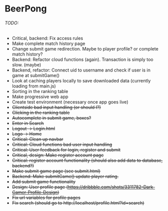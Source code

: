 # BeerPong

###### TODO:

- Critical, backend: Fix access rules
- Make complete match history page
- Change submit game redirection. Maybe to player profile? or complete match history?
- Backend: Refactor cloud functions (again). Transaction is simply too slow. (maybe)
- Backend, refactor: Connect uid to username and check if user is in game at submitGame()
- Look at caching players locally to save downloaded data (currently loading from main.js)
- Sorting in the ranking table
- Make progressive web app
- Create test environment (necessary once app goes live)
- ~~Clientside bad input handling (or should I?)~~
- ~~Clicking in the ranking table~~
- ~~Autocomplete in submit game, boxes?~~
- ~~Enter in Search~~
- ~~Logout -> Login.html~~
- ~~Logo -> Home~~
- ~~Critical: Clean up navbar~~
- ~~Critical: Cloud functions bad user input handling~~
- ~~Critical: User feedback for login, register and submit~~
- ~~Critical, design: Make register account page~~
- ~~Critical: register account functionality (should also add data to database, backend?)~~
- ~~Make submit game page (see submit.html)~~
- ~~Backend: Make submitGame() update player rating.~~
- ~~Add submit game functionality~~
- ~~Design: User profile page (https://dribbble.com/shots/3311782-Dark-Gamer-Profile-Design)~~
- ~~Fix url variables for profile pages~~
- ~~Fix search (should go to http://localhost/profile.html?id=search)~~
